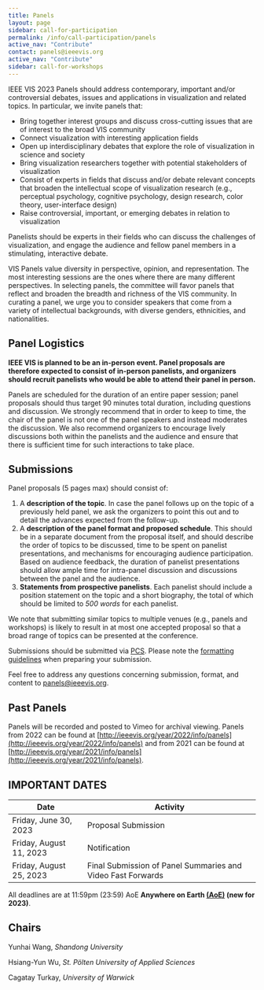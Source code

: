 ```yaml
---
title: Panels
layout: page
sidebar: call-for-participation
permalink: /info/call-participation/panels
active_nav: "Contribute"
contact: panels@ieeevis.org
active_nav: "Contribute"
sidebar: call-for-workshops
---
```


IEEE VIS 2023 Panels should address contemporary, important and/or controversial debates, issues and applications in visualization and related topics. In particular, we invite panels that:

* Bring together interest groups and discuss cross-cutting issues that are of interest to the broad VIS community
* Connect visualization with interesting application fields
* Open up interdisciplinary debates that explore the role of visualization in science and society 
* Bring visualization researchers together with potential stakeholders of visualization
* Consist of experts in fields that discuss and/or debate relevant concepts that broaden the intellectual scope of visualization research (e.g., perceptual psychology, cognitive psychology, design research, color theory, user-interface design)
* Raise controversial, important, or emerging debates in relation to visualization

Panelists should be experts in their fields who can discuss the challenges of visualization, and engage the audience and fellow panel members in a stimulating, interactive debate.

VIS Panels value diversity in perspective, opinion, and representation. The most interesting sessions are the ones where there are many different perspectives. In selecting panels, the committee will favor panels that reflect and broaden the breadth and richness of the VIS community. In curating a panel, we urge you to consider speakers that come from a variety of intellectual backgrounds, with diverse genders, ethnicities, and nationalities.


## Panel Logistics

**IEEE VIS is planned to be an in-person event. Panel proposals are therefore expected to consist of  in-person panelists, and organizers should recruit panelists who would be able to attend their panel in person.**

Panels are scheduled for the duration of an entire paper session; panel proposals should thus target 90 minutes total duration, including questions and discussion. We strongly recommend that in order to keep to time, the chair of the panel is not one of the panel speakers and instead moderates the discussion. We also recommend organizers to encourage lively discussions both within the panelists and the audience and ensure that there is sufficient time for such interactions to take place.



## Submissions

Panel proposals (5 pages max) should consist of:
1. A **description of the topic**. In case the panel follows up on the topic of a previously held panel, we ask the organizers to point this out and to detail the advances expected from the follow-up.
2. A  **description of the panel format and proposed schedule**. This should be in a separate document from the proposal itself, and should describe the order of topics to be discussed, time to be spent on panelist presentations, and mechanisms for encouraging audience participation. Based on audience feedback, the duration of panelist presentations should allow ample time for intra-panel discussion and discussions between the panel and the audience.
3. **Statements from prospective panelists**. Each panelist should include a position statement on the topic and a short biography, the total of which should be limited to *500 words* for each panelist. 

We note that submitting similar topics to multiple venues (e.g., panels and workshops) is likely to result in at most one accepted proposal so that a broad range of topics can be presented at the conference.

Submissions should be submitted via [PCS](http://new.precisionconference.com/vgtc/). Please note the [formatting guidelines](https://tc.computer.org/vgtc/publications/conference) when preparing your submission. 

Feel free to address any questions concerning submission, format, and content to [panels@ieeevis.org](mailto:panels@ieeevis.org).

## Past Panels
Panels will be recorded and posted to Vimeo for archival viewing. Panels from 2022 can be found at [http://ieeevis.org/year/2022/info/panels](http://ieeevis.org/year/2022/info/panels) and from 2021 can be found at [http://ieeevis.org/year/2021/info/panels](http://ieeevis.org/year/2021/info/panels).

## IMPORTANT DATES

| Date | Activity |
|------|----------|
| Friday, June 30, 2023 | Proposal Submission |
| Friday, August 11, 2023 | Notification |
| Friday, August 25, 2023 | Final Submission of Panel Summaries and Video Fast Forwards |
      
All deadlines are at 11:59pm (23:59) AoE **Anywhere on Earth [(AoE)](https://time.is/Anywhere_on_Earth) (new for 2023)**.

## Chairs

Yunhai Wang, *Shandong University*

Hsiang-Yun Wu, *St. Pölten University of Applied Sciences* 

Cagatay Turkay, *University of Warwick*
